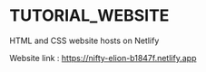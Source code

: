 # TUTORIAL_WEBSITE
HTML and CSS website hosts on Netlify

Website link : https://nifty-elion-b1847f.netlify.app
